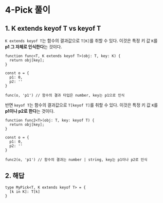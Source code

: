 # 4-Pick 풀이

## 1. K extends keyof T vs keyof T

`K extends keyof T`는 함수의 결과값으로 `T[K]`를 취할 수 있다. 이것은 특정 키 값 `K`를 **p1 그 자체로 인식한다**는 것이다.

```tsx
function func<T, K extends keyof T>(obj: T, key: K) {
  return obj[key];
}

const o = {
  p1: 0,
  p2: ''
}

func(o, 'p1') // 함수의 결과 타입은 number, key는 p1으로 인식
```

반면 `keyof T`는 함수의 결과값으로 `T[keyof T]`를 취할 수 있다. 이것은 특정 키 값 `K`를 **p1이나 p2로 한다**는 것이다.

```tsx
function func2<T>(obj: T, key: keyof T) {
  return obj[key];
}

const o = {
  p1: 0,
  p2: ''
}

func2(o, 'p1') // 함수의 결과는 number | string, key는 p1이나 p2로 인식
```

## 2. 해답

```tsx
type MyPick<T, K extends keyof T> = {
  [k in K]: T[k]
}
```

